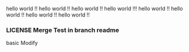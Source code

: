 hello world !!
hello world !!
hello world !!
hello world !!!
hello world !!
hello world !!
hello world !!
hello world !!

### LICENSE Merge Test in branch readme  ###

basic Modify
